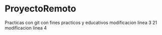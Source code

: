 # ProyectoRemoto
Practicas con git con fines practicos y educativos
modificacion linea 3 21
modificacion linea 4